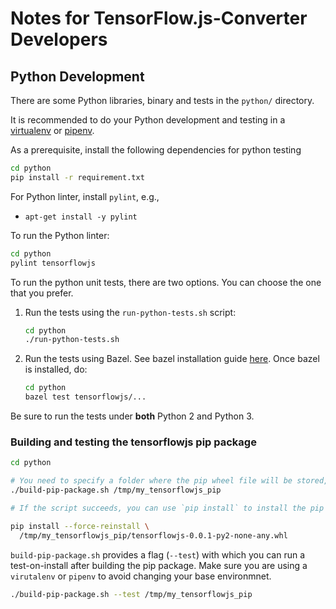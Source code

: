 # Notes for TensorFlow.js-Converter Developers

## Python Development

There are some Python libraries, binary and tests in the `python/` directory.

It is recommended to do your Python development and testing in a
[virtualenv](https://virtualenv.pypa.io/en/stable/) or
[pipenv](https://docs.pipenv.org/).

As a prerequisite, install the following dependencies for python testing
```sh
cd python
pip install -r requirement.txt
```

For Python linter, install `pylint`, e.g.,
* `apt-get install -y pylint`

To run the Python linter:
```sh
cd python
pylint tensorflowjs
```

To run the python unit tests, there are two options. You can choose the one that
you prefer.

1. Run the tests using the `run-python-tests.sh` script:

   ```sh
   cd python
   ./run-python-tests.sh
   ```

2. Run the tests using Bazel. See bazel installation guide
   [here](https://docs.bazel.build/versions/master/install.html). Once bazel
   is installed, do:

   ```sh
   cd python
   bazel test tensorflowjs/...
   ```

Be sure to run the tests under **both** Python 2 and Python 3.

### Building and testing the tensorflowjs pip package

```sh
cd python

# You need to specify a folder where the pip wheel file will be stored, e.g.,
./build-pip-package.sh /tmp/my_tensorflowjs_pip

# If the script succeeds, you can use `pip install` to install the pip package:

pip install --force-reinstall \
  /tmp/my_tensorflowjs_pip/tensorflowjs-0.0.1-py2-none-any.whl
```

`build-pip-package.sh` provides a flag (`--test`) with which you can run a
test-on-install after building the pip package. Make sure you are using a
`virutalenv` or `pipenv` to avoid changing your base environmnet.

```sh
./build-pip-package.sh --test /tmp/my_tensorflowjs_pip
```
